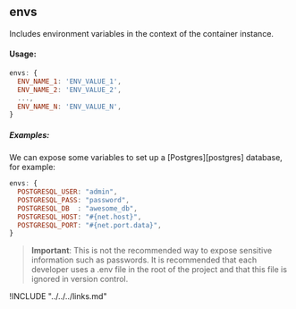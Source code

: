 ## envs

Includes environment variables in the context of the container instance.

#### Usage:

```js
envs: {
  ENV_NAME_1: 'ENV_VALUE_1',
  ENV_NAME_2: 'ENV_VALUE_2',
  ...,
  ENV_NAME_N: 'ENV_VALUE_N',
}
```

##### Examples:

We can expose some variables to set up a [Postgres][postgres] database, for example:

```js
envs: {
  POSTGRESQL_USER: "admin",
  POSTGRESQL_PASS: "password",
  POSTGRESQL_DB  : "awesome_db",
  POSTGRESQL_HOST: "#{net.host}",
  POSTGRESQL_PORT: "#{net.port.data}",
}
```

> __Important__: This is not the recommended way to expose sensitive information such as passwords. It is recommended that each developer uses a .env file in the root of the project and that this file is ignored in version control.

!INCLUDE "../../../links.md"
